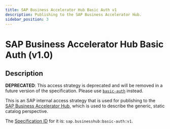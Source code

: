 ```yaml
---
title: SAP Business Accelerator Hub Basic Auth v1
description: Publishing to the SAP Business Accelerator Hub.
sidebar_position: 3
---
```


# SAP Business Accelerator Hub Basic Auth (v1.0)

## Description

**DEPRECATED**: This access strategy is deprecated and will be removed in a future version of the specification. Please use [`basic-auth`](./basic-auth.md) instead.

This is an SAP internal access strategy that is used for publishing to the [SAP Business Accelerator Hub](https://api.sap.com/), which is used to describe the generic, static catalog perspective.

The [Specification ID](../../spec-v1/index.md#specification-id) for it is: `sap.businesshub:basic-auth:v1`.
